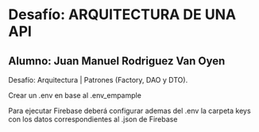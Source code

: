 # Desafío: ARQUITECTURA DE UNA API
## Alumno: Juan Manuel Rodriguez Van Oyen

Desafío: Arquitectura | Patrones (Factory, DAO y DTO).

Crear un .env en base al .env_empample 

Para ejecutar Firebase deberá configurar ademas del .env la carpeta keys con los datos correspondientes al .json de Firebase